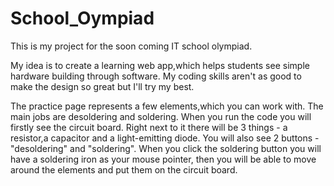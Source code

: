 # School_Oympiad
This is my project for the soon coming IT school olympiad.

My idea is to create a learning web app,which helps students see simple hardware building through software. My coding skills aren't as good to make the design so great but I'll try my best.

The practice page represents a few elements,which you can work with. The main jobs are desoldering and soldering. When you run the code you will firstly see the circuit board. Right next to it there will be 3 things - a resistor,a capacitor and a light-emitting diode. You will also see 2 buttons - "desoldering" and "soldering". When you click the soldering button you will have a soldering iron as your mouse pointer, then you will be able to move around the elements and put them on the circuit board.

